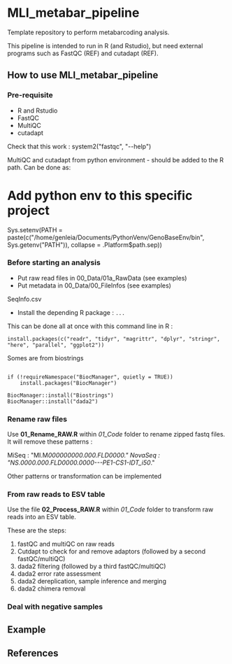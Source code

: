 # MLI_metabar_pipeline
Template repository to perform metabarcoding analysis. 


This pipeline is intended to run in R (and Rstudio), but need external programs such as FastQC (REF) and cutadapt (REF). 


## How to use MLI_metabar_pipeline

### Pre-requisite

- R and Rstudio
- FastQC
- MultiQC
- cutadapt

Check that this work :
system2("fastqc", "--help")

MultiQC and cutadapt from python environment - should be added to the R path. Can be done as:

# Add python env to this specific project
Sys.setenv(PATH = paste(c("/home/genleia/Documents/PythonVenv/GenoBaseEnv/bin",
                          Sys.getenv("PATH")),
                        collapse = .Platform$path.sep))



### Before starting an analysis

- Put raw read files in 00_Data/01a_RawData (see examples)
- Put metadata in 00_Data/00_FileInfos (see examples)

SeqInfo.csv

- Install the depending R package : `...`

This can be done all at once with this command line in R :

```{r}
install.packages(c("readr", "tidyr", "magrittr", "dplyr", "stringr", "here", "parallel", "ggplot2"))

```
Somes are from biostrings

```{r}

if (!requireNamespace("BiocManager", quietly = TRUE))
    install.packages("BiocManager")
 
BiocManager::install("Biostrings")
BiocManager::install("dada2")

```


### Rename raw files

Use **01_Rename_RAW.R** within *01_Code* folder to rename zipped fastq files. It will remove these patterns :

MiSeq : "MI.M*00000*_*0000*.*000*.FLD*0000*."
NovaSeq : "NS.*0000*.*000*.FLD*0000*.*0000*---PE1-CS1-IDT_i5_*0*."

Other patterns or transformation can be implemented

### From **raw reads** to **ESV table**

Use the file **02_Process_RAW.R** within *01_Code* folder to transform raw reads into an ESV table. 

These are the steps:
1. fastQC and multiQC on raw reads
2. Cutdapt to check for and remove adaptors (followed by a second fastQC/multiQC)
3. dada2 filtering (followed by a third fastQC/multiQC)
4. dada2 error rate assessment
5. dada2 dereplication, sample inference and merging
6. dada2 chimera removal

### Deal with negative samples

## Example



## References
